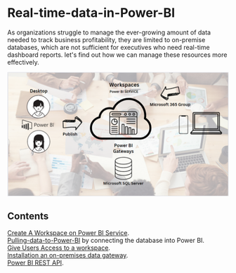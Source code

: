Real-time-data-in-Power-BI
============
As organizations struggle to manage the ever-growing amount of data needed to track business profitability, they are limited to on-premise databases, which are not sufficient for executives who need real-time dashboard reports. let's find out how we can manage these resources more effectively.


![0](/images/0-Work.png)
## Contents
[Create A Workspace on Power BI Service](sections/02-Create-A-Workspace.md#create-a-workspace).<br>
[Pulling-data-to-Power-BI](sections/04-Pulling-data-to-Power-BI.md) by connecting the database into Power BI.<br>
[Give Users Access to a workspace](sections/02-Create-A-Workspace.md#Give-users-access-to-a-workspace).<br>
[Installation an on-premises data gateway](sections/03-Installation-gateway.md#Installation-an-on-premises-data-gateway).<br>
[Power BI REST API](sections/01-REST-API.md).<br>
